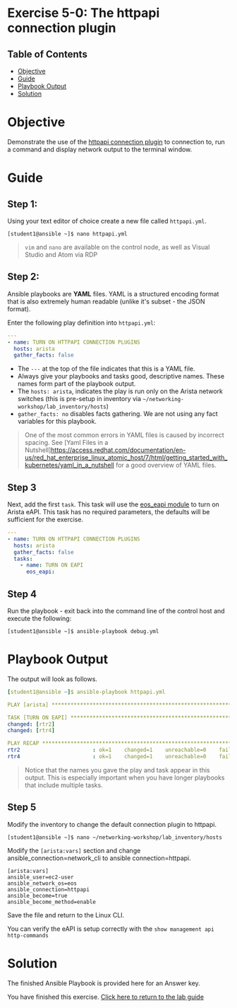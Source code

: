 # Exercise 5-0: The httpapi connection plugin

## Table of Contents

- [Objective](#objective)
- [Guide](#guide)
- [Playbook Output](#playbook-output)
- [Solution](#solution)

# Objective

Demonstrate the use of the [httpapi connection plugin](https://docs.ansible.com/ansible/latest/plugins/connection/httpapi.html) to connection to, run a command and display network output to the terminal window.

# Guide

## Step 1:

Using your text editor of choice create a new file called `httpapi.yml`.

```
[student1@ansible ~]$ nano httpapi.yml
```

>`vim` and `nano` are available on the control node, as well as Visual Studio and Atom via RDP

## Step 2:

Ansible playbooks are **YAML** files. YAML is a structured encoding format that is also extremely human readable (unlike it's subset - the JSON format).

Enter the following play definition into `httpapi.yml`:

``` yaml
---
- name: TURN ON HTTPAPI CONNECTION PLUGINS
  hosts: arista
  gather_facts: false
```

- The `---` at the top of the file indicates that this is a YAML file.
- Always give your playbooks and tasks good, descriptive names. These names form part of the playbook output.
- The `hosts: arista`,  indicates the play is run only on the Arista network switches (this is pre-setup in inventory via `~/networking-workshop/lab_inventory/hosts`)
- `gather_facts: no` disables facts gathering.  We are not using any fact variables for this playbook.

> One of the most common errors in YAML files is caused by incorrect spacing. See [Yaml Files in a Nutshell]https://access.redhat.com/documentation/en-us/red_hat_enterprise_linux_atomic_host/7/html/getting_started_with_kubernetes/yaml_in_a_nutshell for a good overview of YAML files.

## Step 3

Next, add the first `task`. This task will use the [eos_eapi module](https://docs.ansible.com/ansible/latest/modules/eos_eapi_module.html) to turn on Arista eAPI.  This task has no required parameters, the defaults will be sufficient for the exercise.

```yaml
---
- name: TURN ON HTTPAPI CONNECTION PLUGINS
  hosts: arista
  gather_facts: false
  tasks:
    - name: TURN ON EAPI
      eos_eapi:
```

## Step 4

Run the playbook - exit back into the command line of the control host and execute the following:

```
[student1@ansible ~]$ ansible-playbook debug.yml
```
# Playbook Output

The output will look as follows.

```yaml
[student1@ansible ~]$ ansible-playbook httpapi.yml

PLAY [arista] ******************************************************************

TASK [TURN ON EAPI] ************************************************************
changed: [rtr2]
changed: [rtr4]

PLAY RECAP *********************************************************************
rtr2                       : ok=1    changed=1    unreachable=0    failed=0    skipped=0
rtr4                       : ok=1    changed=1    unreachable=0    failed=0    skipped=0
```
> Notice that the names you gave the play and task appear in this output. This is especially important when you have longer playbooks that include multiple tasks.

## Step 5

Modify the inventory to change the default connection plugin to httpapi.

```
[student1@ansible ~]$ nano ~/networking-workshop/lab_inventory/hosts
```

Modify the `[arista:vars]` section and change ansible_connection=network_cli to ansible connection=httpapi.

```
[arista:vars]
ansible_user=ec2-user
ansible_network_os=eos
ansible_connection=httpapi
ansible_become=true
ansible_become_method=enable
````

Save the file and return to the Linux CLI.

You can verify the eAPI is setup correctly with the `show management api http-commands`

# Solution
The finished Ansible Playbook is provided here for an Answer key.



You have finished this exercise.  [Click here to return to the lab guide](../README.md)
